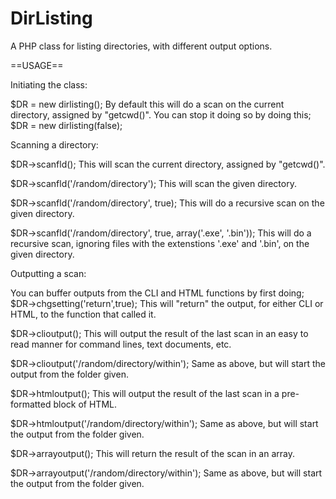 DirListing
==========

A PHP class for listing directories, with different output options.


==USAGE==

Initiating the class:

$DR = new dirlisting();
By default this will do a scan on the current directory, assigned by "getcwd()".
You can stop it doing so by doing this;
$DR = new dirlisting(false);

Scanning a directory:

$DR->scanfld();
This will scan the current directory, assigned by "getcwd()".

$DR->scanfld('/random/directory');
This will scan the given directory.

$DR->scanfld('/random/directory', true);
This will do a recursive scan on the given directory.

$DR->scanfld('/random/directory', true, array('.exe', '.bin'));
This will do a recursive scan, ignoring files with the extenstions '.exe' and '.bin', on the given directory.

Outputting a scan:

You can buffer outputs from the CLI and HTML functions by first doing;
$DR->chgsetting('return',true);
This will "return" the output, for either CLI or HTML, to the function that called it. 

$DR->clioutput();
This will output the result of the last scan in an easy to read manner for command lines, text documents, etc.

$DR->clioutput('/random/directory/within');
Same as above, but will start the output from the folder given.

$DR->htmloutput();
This will output the result of the last scan in a pre-formatted block of HTML.

$DR->htmloutput('/random/directory/within');
Same as above, but will start the output from the folder given.

$DR->arrayoutput();
This will return the result of the scan in an array.

$DR->arrayoutput('/random/directory/within');
Same as above, but will start the output from the folder given.
